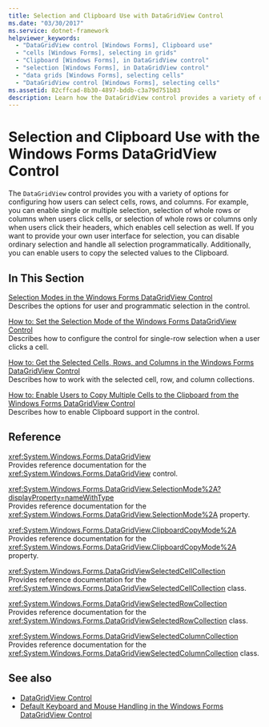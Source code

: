 ```yaml
---
title: Selection and Clipboard Use with DataGridView Control
ms.date: "03/30/2017"
ms.service: dotnet-framework
helpviewer_keywords: 
  - "DataGridView control [Windows Forms], Clipboard use"
  - "cells [Windows Forms], selecting in grids"
  - "Clipboard [Windows Forms], in DataGridView control"
  - "selection [Windows Forms], in DataGridView control"
  - "data grids [Windows Forms], selecting cells"
  - "DataGridView control [Windows Forms], selecting cells"
ms.assetid: 82cffcad-8b30-4897-bddb-c3a79d751b83
description: Learn how the DataGridView control provides a variety of options for configuring how users can select cells, rows, and columns.
---
```

# Selection and Clipboard Use with the Windows Forms DataGridView Control

The `DataGridView` control provides you with a variety of options for configuring how users can select cells, rows, and columns. For example, you can enable single or multiple selection, selection of whole rows or columns when users click cells, or selection of whole rows or columns only when users click their headers, which enables cell selection as well. If you want to provide your own user interface for selection, you can disable ordinary selection and handle all selection programmatically. Additionally, you can enable users to copy the selected values to the Clipboard.  
  
## In This Section  

[Selection Modes in the Windows Forms DataGridView Control](selection-modes-in-the-windows-forms-datagridview-control.md)\
Describes the options for user and programmatic selection in the control.  
  
[How to: Set the Selection Mode of the Windows Forms DataGridView Control](how-to-set-the-selection-mode-of-the-windows-forms-datagridview-control.md)\
Describes how to configure the control for single-row selection when a user clicks a cell.  
  
[How to: Get the Selected Cells, Rows, and Columns in the Windows Forms DataGridView Control](selected-cells-rows-and-columns-datagridview.md)\
Describes how to work with the selected cell, row, and column collections.  
  
[How to: Enable Users to Copy Multiple Cells to the Clipboard from the Windows Forms DataGridView Control](enable-users-to-copy-multiple-cells-to-the-clipboard-datagridview.md)\
Describes how to enable Clipboard support in the control.  
  
## Reference  

<xref:System.Windows.Forms.DataGridView>  
Provides reference documentation for the <xref:System.Windows.Forms.DataGridView> control.  
  
<xref:System.Windows.Forms.DataGridView.SelectionMode%2A?displayProperty=nameWithType>  
Provides reference documentation for the <xref:System.Windows.Forms.DataGridView.SelectionMode%2A> property.  
  
<xref:System.Windows.Forms.DataGridView.ClipboardCopyMode%2A>  
Provides reference documentation for the <xref:System.Windows.Forms.DataGridView.ClipboardCopyMode%2A> property.  
  
<xref:System.Windows.Forms.DataGridViewSelectedCellCollection>  
Provides reference documentation for the <xref:System.Windows.Forms.DataGridViewSelectedCellCollection> class.  
  
<xref:System.Windows.Forms.DataGridViewSelectedRowCollection>  
Provides reference documentation for the <xref:System.Windows.Forms.DataGridViewSelectedRowCollection> class.  
  
<xref:System.Windows.Forms.DataGridViewSelectedColumnCollection>  
Provides reference documentation for the <xref:System.Windows.Forms.DataGridViewSelectedColumnCollection> class.  
  
## See also

- [DataGridView Control](datagridview-control-windows-forms.md)
- [Default Keyboard and Mouse Handling in the Windows Forms DataGridView Control](default-keyboard-and-mouse-handling-in-the-windows-forms-datagridview-control.md)
